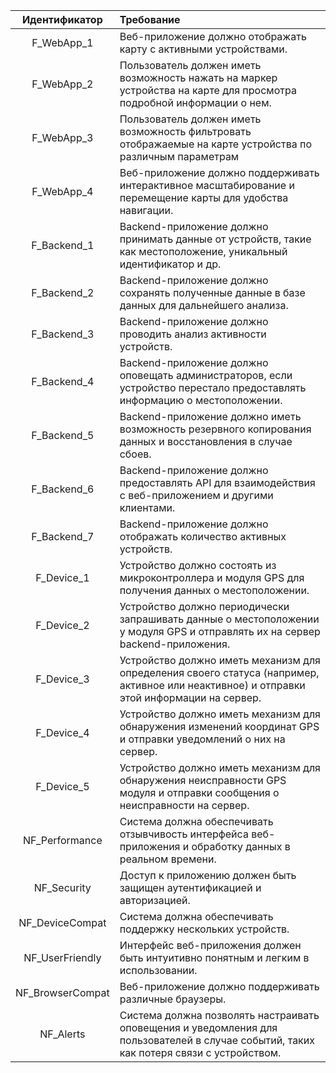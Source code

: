 |  Идентификатор   | Требование                                                                                                                                                |
|:----------------:|:--------------------------------------------------------------------------------------------------------------------------------------------------------- |
|    F_WebApp_1    | Веб-приложение должно отображать карту с активными устройствами.                                                                                          |
|    F_WebApp_2    | Пользователь должен иметь возможность нажать на маркер устройства на карте для просмотра подробной информации о нем.                                      |
|    F_WebApp_3    | Пользователь должен иметь возможность фильтровать отображаемые на карте устройства по различным параметрам                                                |
|    F_WebApp_4    | Веб-приложение должно поддерживать интерактивное масштабирование и перемещение карты для удобства навигации.                                              |
|   F_Backend_1    | Backend-приложение должно принимать данные от устройств, такие как местоположение, уникальный идентификатор и др.                                         |
|   F_Backend_2    | Backend-приложение должно сохранять полученные данные в базе данных для дальнейшего анализа.                                                              |
|   F_Backend_3    | Backend-приложение должно проводить анализ активности устройств.                                                                                          |
|   F_Backend_4    | Backend-приложение должно оповещать администраторов, если устройство перестало предоставлять информацию о местоположении.                                 |
|   F_Backend_5    | Backend-приложение должно иметь возможность резервного копирования данных и восстановления в случае сбоев.                                                |
|   F_Backend_6    | Backend-приложение должно предоставлять API для взаимодействия с веб-приложением и другими клиентами.                                                     |
|   F_Backend_7    | Backend-приложение должно отображать количество активных устройств.                                                                                       |
|    F_Device_1    | Устройство должно состоять из микроконтроллера и модуля GPS для получения данных о местоположении.                                                        |
|    F_Device_2    | Устройство должно периодически запрашивать данные о местоположении у модуля GPS и отправлять их на сервер backend-приложения.                             |
|    F_Device_3    | Устройство должно иметь механизм для определения своего статуса (например, активное или неактивное) и отправки этой информации на сервер.                 |
|    F_Device_4    | Устройство должно иметь механизм для обнаружения изменений координат GPS и отправки уведомлений о них на сервер.                                          |
|    F_Device_5    | Устройство должно иметь механизм для обнаружения неисправности GPS модуля и отправки сообщения о неисправности на сервер.                                 |
|  NF_Performance  | Система должна обеспечивать отзывчивость интерфейса веб-приложения и обработку данных в реальном времени.                                                 |
|   NF_Security    | Доступ к приложению должен быть защищен аутентификацией и авторизацией.                                                                                   |
|  NF_DeviceCompat | Система должна обеспечивать поддержку нескольких устройств.                                                                                               |
| NF_UserFriendly  | Интерфейс веб-приложения должен быть интуитивно понятным и легким в использовании.                                                                        |
| NF_BrowserCompat | Веб-приложение должно поддерживать различные браузеры.                                                                                                    |
|    NF_Alerts     | Система должна позволять настраивать оповещения и уведомления для пользователей в случае событий, таких как потеря связи с устройством.                   |

